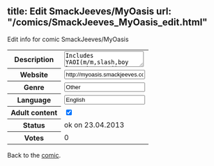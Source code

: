 title: Edit SmackJeeves/MyOasis
url: "/comics/SmackJeeves_MyOasis_edit.html"
---
Edit info for comic SmackJeeves/MyOasis

<form name="comic" action="http://gaepostmail.appengine.com/comic" name="post">
<table class="comicinfo">
<tr>
<th>Description</th><td><textarea name="description">Includes YAOI(m/m,slash,boy love,shonen-ai) Hazu is the only son of Councilman Yuroba and is already set up to marry into another tribe.Bored of staying in the colony he ventures out one day only to come across a small expedition on their way to the mountain which protects their village.One of the young Archeologists,Johnathan,seems to catch Hazu's eye.A sandstorm blows in and everyone,expedition and Hazu,race to find shelter in a cave.At this close proximity Hazu seems to grow more attached to the young human and has the sudden urge to capture his interest in turn.Surza,his proposed,fights against their relationship entirely.Only more problems arise when Hazu chooses to protect him. Johnathan is merely a normal human.He doesn't talk much,he sticks to his books instead of with people,he has a love for everything made by nature,and is, apparently,Hazu's property.The human is abducted while he and his expedition protect themselves from a sandstorm inside a cave.There isn't anything special about him. But to Hazu he is every bit of everything. Updates: Hopefully Mondays AND/OR Thursdays. Do NOT hold me to it though! I'll try my best though!</textarea></td>
</tr>
<tr>
<th>Website</th><td><input type="text" name="url" value="http://myoasis.smackjeeves.com/comics/"/></td>
</tr>
<tr>
<th>Genre</th><td><input type="text" name="genre" value="Other"/></td>
</tr>
<tr>
<th>Language</th><td><input type="text" name="language" value="English"/></td>
</tr>
<tr>
<th>Adult content</th><td><input type="checkbox" name="adult" value="adult" checked="checked"/></td>
</tr>
<tr>
<th>Status</th><td>ok on 23.04.2013</td>
</tr>
<tr>
<th>Votes</th><td>0</div></td>
</tr>
</table>
</form>

Back to the [comic](/comics/SmackJeeves_MyOasis.html).
